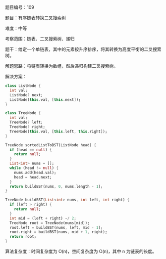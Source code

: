 题目编号：109

题目：有序链表转换二叉搜索树

难度：中等

考察范围：链表、二叉搜索树、递归

题干：给定一个单链表，其中的元素按升序排序，将其转换为高度平衡的二叉搜索树。

解题思路：将链表转换为数组，然后递归构建二叉搜索树。

解决方案：

```dart
class ListNode {
  int val;
  ListNode? next;
  ListNode(this.val, [this.next]);
}

class TreeNode {
  int val;
  TreeNode? left;
  TreeNode? right;
  TreeNode(this.val, [this.left, this.right]);
}

TreeNode sortedListToBST(ListNode head) {
  if (head == null) {
    return null;
  }
  List<int> nums = [];
  while (head != null) {
    nums.add(head.val);
    head = head.next;
  }
  return buildBST(nums, 0, nums.length - 1);
}

TreeNode buildBST(List<int> nums, int left, int right) {
  if (left > right) {
    return null;
  }
  int mid = (left + right) ~/ 2;
  TreeNode root = TreeNode(nums[mid]);
  root.left = buildBST(nums, left, mid - 1);
  root.right = buildBST(nums, mid + 1, right);
  return root;
}
```

算法复杂度：时间复杂度为 O(n)，空间复杂度为 O(n)，其中 n 为链表的长度。